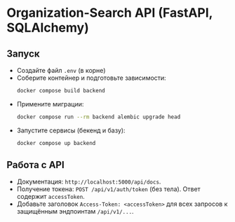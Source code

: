 # Organization-Search API (FastAPI, SQLAlchemy)

## Запуск
- Создайте файл `.env` (в корне)
- Соберите контейнер и подготовьте зависимости:
  ```bash
  docker compose build backend
  ```
- Примените миграции:
  ```bash
  docker compose run --rm backend alembic upgrade head
  ```
- Запустите сервисы (бекенд и базу):
  ```bash
  docker compose up backend
  ```

## Работа с API
- Документация: `http://localhost:5000/api/docs`.
- Получение токена: `POST /api/v1/auth/token` (без тела). Ответ содержит `accessToken`.
- Добавьте заголовок `Access-Token: <accessToken>` для всех запросов к защищённым эндпоинтам `/api/v1/...`.
